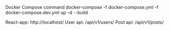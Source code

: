 Docker Compose command
docker-compose -f docker-compose.yml -f docker-compose.dev.yml up -d --build

React-app: http://localhost/
User api: /api/v1/users/
Post api: /api/v1/posts/
